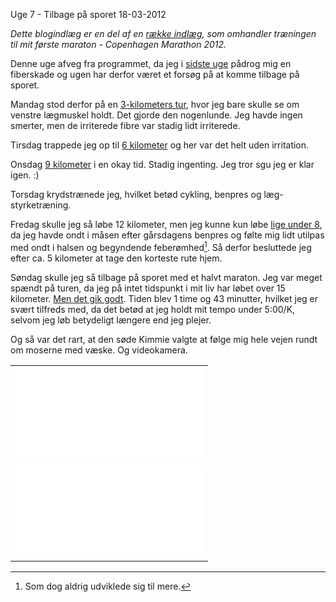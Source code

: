 Uge 7 - Tilbage p&aring; sporet
18-03-2012

*Dette blogindlæg er en del af en [række indlæg](/marathon.html), som omhandler træningen til mit første maraton - Copenhagen Marathon 2012.*

Denne uge afveg fra programmet, da jeg i [sidste uge](http://log.logiskhave.dk/2012/20120311_uge6.html) pådrog mig en fiberskade og ugen har derfor været et forsøg på at komme tilbage på sporet.

Mandag stod derfor på en [3-kilometers tur](http://connect.garmin.com/activity/157214497), hvor jeg bare skulle se om venstre lægmuskel holdt. Det gjorde den nogenlunde. Jeg havde ingen smerter, men de irriterede fibre var stadig lidt irriterede. 

Tirsdag trappede jeg op til [6 kilometer](http://connect.garmin.com/activity/157688389) og her var det helt uden irritation. 

Onsdag [9 kilometer](http://connect.garmin.com/activity/157884014) i en okay tid. Stadig ingenting. Jeg tror sgu jeg er klar igen. :)

Torsdag krydstrænede jeg, hvilket betød cykling, benpres og læg-styrketræning.

Fredag skulle jeg så løbe 12 kilometer, men jeg kunne kun løbe [lige under 8](http://connect.garmin.com/activity/158398294), da jeg havde ondt i måsen efter gårsdagens benpres og følte mig lidt utilpas med ondt i halsen og begyndende feberømhed[^1]. Så derfor besluttede jeg efter ca. 5 kilometer at tage den korteste rute hjem.

Søndag skulle jeg så tilbage på sporet med et halvt maraton. Jeg var meget spændt på turen, da jeg på intet tidspunkt i mit liv har løbet over 15 kilometer. [Men det gik godt](http://connect.garmin.com/activity/159016246). Tiden blev 1 time og 43 minutter, hvilket jeg er svært tilfreds med, da det betød at jeg holdt mit tempo under 5:00/K, selvom jeg løb betydeligt længere end jeg plejer. 

Og så var det rart, at den søde Kimmie valgte at følge mig hele vejen rundt om moserne med væske. Og videokamera.

<table border="0">
  <tr>
    <td><iframe src="//player.vimeo.com/video/78478297" width=“500” height=“889” frameborder="0" webkitallowfullscreen mozallowfullscreen allowfullscreen></iframe></td>
  </tr>
  <tr>
      <td><iframe src="//player.vimeo.com/video/78478298" width=“500" height=“889” frameborder="0" webkitallowfullscreen mozallowfullscreen allowfullscreen></iframe></td>
  </tr>
</table>

[^1]: Som dog aldrig udviklede sig til mere.
